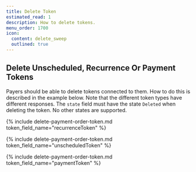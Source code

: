 ```yaml
---
title: Delete Token
estimated_read: 1
description: How to delete tokens.
menu_order: 1700
icon:
  content: delete_sweep
  outlined: true
---
```

## Delete Unscheduled, Recurrence Or Payment Tokens

Payers should be able to delete tokens connected to them. How to do this is
described in the example below. Note that the different token types have
different responses. The `state` field must have the state `Deleted` when
deleting the token. No other states are supported.

{% include delete-payment-order-token.md token_field_name="recurrenceToken" %}

{% include delete-payment-order-token.md token_field_name="unscheduledToken" %}

{% include delete-payment-order-token.md token_field_name="paymentToken" %}

